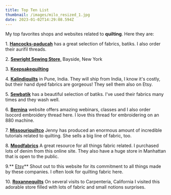 ```yaml
---
title: Top Ten List
thumbnail: /images/milo_resized_1.jpg
date: 2023-01-02T14:29:08.594Z
---
```

M﻿y top favorites shops and websites related to **quilting**. Here they are:

1﻿. **[Hancocks-paducah](https://www.hancocks-paducah.com/)** has a great selection of fabrics, batiks.  I also order their aurifil threads. 

2﻿. [**Sewright Sewing Store**,](https://www.sewright.com/) Bayside, New York

3﻿. **[Keepsakequilting](https://www.keepsakequilting.com/)**

4﻿. **[Kalindiquilts](https://www.kalindiquilts.com/)** in Pune, India.  They will ship from India, I know it's costly, but their hand dyed fabrics are gorgeous! They sell them also on Etsy.

5﻿. **[Sewbatik](https://sewbatik.com/)** has a beautiful selection of batiks.  I've used their fabrics many times and they wash well. 

6﻿. **[Bernina](https://www.bernina.com/en-US/Home-United-States)** website offers amazing webinars, classes and I also order Isocord embroidery thread here. I love this thread for embroidering on an 880 machine. 

7﻿. **[Missouriquiltco](https://www.missouriquiltco.com/)**  Jenny has produced an enormous amount of incredible tutorials related to quilting. She sells a big line of fabric, too. 

8﻿. **[Moodfabrics](https://www.moodfabrics.com/)**  A great resource for all things fabric related.  I purchased lots of denim from this online site.  They also have a huge store in Manhattan that is open to the public.  

9﻿.** [Etsy](https://www.etsy.com/)** Shout out to this website for its commitment to all things made by these companies. I often look for quilting fabric here.

1﻿0. **[Roxannequilts](https://www.roxannequilts.com/)**  On several visits to Carpenteria, California I visited this adorable store filled with lots of fabric and small notions surprises.